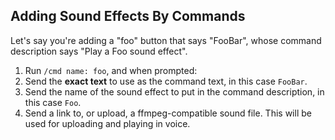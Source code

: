 ## Adding Sound Effects By Commands

Let's say you're adding a "foo" button that says "FooBar", whose command description says "Play a Foo sound effect".

1. Run `/cmd name: foo`, and when prompted:
2. Send the **exact text** to use as the command text, in this case `FooBar`.
3. Send the name of the sound effect to put in the command description, in this case `Foo`.
4. Send a link to, or upload, a ffmpeg-compatible sound file. This will be used for uploading and playing in voice.